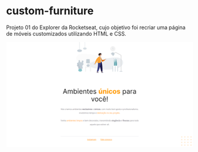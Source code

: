 # custom-furniture
Projeto 01 do Explorer da Rocketseat, cujo objetivo foi recriar uma página de móveis customizados utilizando HTML e CSS.

![Projeto "Custom Furniture"](https://github.com/madalena-rocha/custom-furniture/blob/main/assets/custom-furniture.png)
